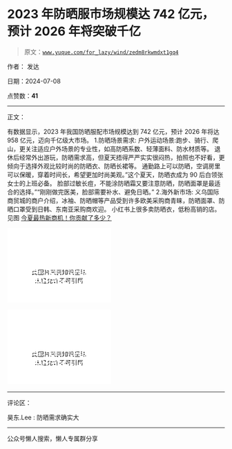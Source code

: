 # 2023 年防晒服市场规模达 742 亿元，预计 2026 年将突破千亿

> 原文：[`www.yuque.com/for_lazy/wind/zedm8rkwmdxt1gq4`](https://www.yuque.com/for_lazy/wind/zedm8rkwmdxt1gq4)

作者： 发达

日期：2024-07-08

点赞数：**41**

* * *

正文：

有数据显示，2023 年我国防晒服配市场规模达到 742 亿元，预计 2026 年将达 958 亿元，迈向千亿级大市场。 1.防晒场景需求:
户外运动场景:跑步、骑行、爬山，更关注适应户外场景的专业性，如高防晒系数、轻薄面料、防水材质等。
退休后经常外出游玩，防晒需求高，但夏天捂得严严实实很闷热，拍照也不好看，更倾向于选择外观比较时尚的防晒衣、防晒长裙等。
通勤路上可以防晒，空调房里可以保暖，穿着时间长，希望更加时尚美观。”这个夏天，防晒衣成为 90 后白领张女士的上班必备。
脸部过敏长痘，不能涂防晒霜又要注意防晒，防晒面罩是最适合的选择。”“刚刚做完医美，脸部需要补水、避免日晒。” 2.海外新市场:
义乌国际商贸城的商户介绍，冰袖、防晒帽等产品受到许多欧美采购商青睐，防晒面罩、防晒口罩受到日韩、东南亚采购商欢迎。 小红书上很多卖防晒衣，低粉高销的店。见图 [今夏最热新商机！你贡献了多少？](https://mp.weixin.qq.com/s/fvfI_shtaHIEVu_4ZqYvxg)

![](img/1830bc61250cd1b02fb8e17b9c10bc69.png "None")

![](img/c2839d254bb1421e1eae4b369e49cd0b.png "None")

* * *

评论区：

昊东.Lee : 防晒需求确实大

* * *

公众号懒人搜索，懒人专属群分享